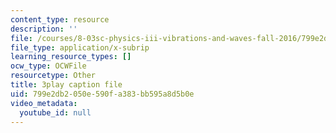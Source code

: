 ```yaml
---
content_type: resource
description: ''
file: /courses/8-03sc-physics-iii-vibrations-and-waves-fall-2016/799e2db2050e590fa383bb595a8d5b0e_RhIh1zw0-BM.vtt
file_type: application/x-subrip
learning_resource_types: []
ocw_type: OCWFile
resourcetype: Other
title: 3play caption file
uid: 799e2db2-050e-590f-a383-bb595a8d5b0e
video_metadata:
  youtube_id: null
---
```

